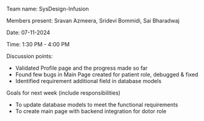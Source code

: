 Team name: SysDesign-Infusion

Members present: Sravan Azmeera, Sridevi Bommidi, Sai Bharadwaj

Date: 07-11-2024

Time: 1:30 PM - 4:00 PM

Discussion points: 

* Validated Profile page and the progress made so far
* Found few bugs in Main Page created for patient role, debugged & fixed
* Identified requirement additional field in database models

Goals for next week (include responsibilities)

* To update database models to meet the functional requirements
* To create main page with backend integration for dotor role
